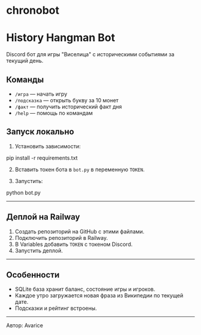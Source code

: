 # chronobot
# History Hangman Bot

Discord бот для игры "Виселица" с историческими событиями за текущий день.

## Команды

- `/игра` — начать игру
- `/подсказка` — открыть букву за 10 монет
- `/факт` — получить исторический факт дня
- `/help` — помощь по командам

## Запуск локально

1. Установить зависимости:

pip install -r requirements.txt

2. Вставить токен бота в `bot.py` в переменную `TOKEN`.

3. Запустить:

python bot.py

---

## Деплой на Railway

1. Создать репозиторий на GitHub с этими файлами.
2. Подключить репозиторий в Railway.
3. В Variables добавить `TOKEN` с токеном Discord.
4. Запустить деплой.

---

## Особенности

- SQLite база хранит баланс, состояние игры и игроков.
- Каждое утро загружается новая фраза из Википедии по текущей дате.
- Подсказки и рейтинг встроены.

---

Автор: Avarice
